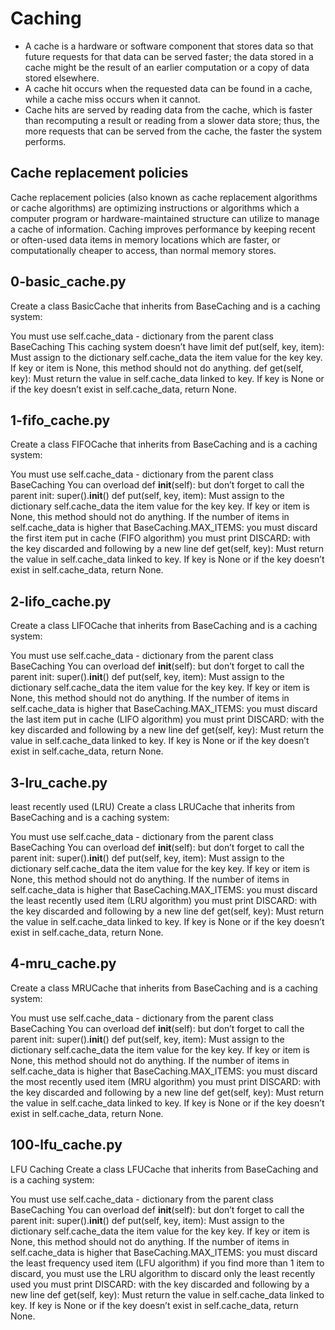 # Caching
* A cache is a hardware or software component that stores data so that future requests for that data can be served faster; the data stored in a cache might be the result of an earlier computation or a copy of data stored elsewhere. 
* A cache hit occurs when the requested data can be found in a cache, while a cache miss occurs when it cannot.
* Cache hits are served by reading data from the cache, which is faster than recomputing a result or reading from a slower data store; thus, the more requests that can be served from the cache, the faster the system performs.
## Cache replacement policies
Cache replacement policies (also known as cache replacement algorithms or cache algorithms) are optimizing instructions or algorithms which a computer program or hardware-maintained structure can utilize to manage a cache of information.
Caching improves performance by keeping recent or often-used data items in memory locations which are faster, or computationally cheaper to access, than normal memory stores.
## 0-basic_cache.py
Create a class BasicCache that inherits from BaseCaching and is a caching system:

You must use self.cache_data - dictionary from the parent class BaseCaching
This caching system doesn’t have limit
def put(self, key, item):
Must assign to the dictionary self.cache_data the item value for the key key.
If key or item is None, this method should not do anything.
def get(self, key):
Must return the value in self.cache_data linked to key.
If key is None or if the key doesn’t exist in self.cache_data, return None.
## 1-fifo_cache.py
Create a class FIFOCache that inherits from BaseCaching and is a caching system:

You must use self.cache_data - dictionary from the parent class BaseCaching
You can overload def __init__(self): but don’t forget to call the parent init: super().__init__()
def put(self, key, item):
Must assign to the dictionary self.cache_data the item value for the key key.
If key or item is None, this method should not do anything.
If the number of items in self.cache_data is higher that BaseCaching.MAX_ITEMS:
you must discard the first item put in cache (FIFO algorithm)
you must print DISCARD: with the key discarded and following by a new line
def get(self, key):
Must return the value in self.cache_data linked to key.
If key is None or if the key doesn’t exist in self.cache_data, return None.
## 2-lifo_cache.py
Create a class LIFOCache that inherits from BaseCaching and is a caching system:

You must use self.cache_data - dictionary from the parent class BaseCaching
You can overload def __init__(self): but don’t forget to call the parent init: super().__init__()
def put(self, key, item):
Must assign to the dictionary self.cache_data the item value for the key key.
If key or item is None, this method should not do anything.
If the number of items in self.cache_data is higher that BaseCaching.MAX_ITEMS:
you must discard the last item put in cache (LIFO algorithm)
you must print DISCARD: with the key discarded and following by a new line
def get(self, key):
Must return the value in self.cache_data linked to key.
If key is None or if the key doesn’t exist in self.cache_data, return None.
## 3-lru_cache.py
least recently used (LRU)
Create a class LRUCache that inherits from BaseCaching and is a caching system:

You must use self.cache_data - dictionary from the parent class BaseCaching
You can overload def __init__(self): but don’t forget to call the parent init: super().__init__()
def put(self, key, item):
Must assign to the dictionary self.cache_data the item value for the key key.
If key or item is None, this method should not do anything.
If the number of items in self.cache_data is higher that BaseCaching.MAX_ITEMS:
you must discard the least recently used item (LRU algorithm)
you must print DISCARD: with the key discarded and following by a new line
def get(self, key):
Must return the value in self.cache_data linked to key.
If key is None or if the key doesn’t exist in self.cache_data, return None.
## 4-mru_cache.py
Create a class MRUCache that inherits from BaseCaching and is a caching system:

You must use self.cache_data - dictionary from the parent class BaseCaching
You can overload def __init__(self): but don’t forget to call the parent init: super().__init__()
def put(self, key, item):
Must assign to the dictionary self.cache_data the item value for the key key.
If key or item is None, this method should not do anything.
If the number of items in self.cache_data is higher that BaseCaching.MAX_ITEMS:
you must discard the most recently used item (MRU algorithm)
you must print DISCARD: with the key discarded and following by a new line
def get(self, key):
Must return the value in self.cache_data linked to key.
If key is None or if the key doesn’t exist in self.cache_data, return None.
## 100-lfu_cache.py
LFU Caching
Create a class LFUCache that inherits from BaseCaching and is a caching system:

You must use self.cache_data - dictionary from the parent class BaseCaching
You can overload def __init__(self): but don’t forget to call the parent init: super().__init__()
def put(self, key, item):
Must assign to the dictionary self.cache_data the item value for the key key.
If key or item is None, this method should not do anything.
If the number of items in self.cache_data is higher that BaseCaching.MAX_ITEMS:
you must discard the least frequency used item (LFU algorithm)
if you find more than 1 item to discard, you must use the LRU algorithm to discard only the least recently used
you must print DISCARD: with the key discarded and following by a new line
def get(self, key):
Must return the value in self.cache_data linked to key.
If key is None or if the key doesn’t exist in self.cache_data, return None.

